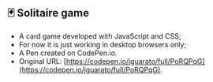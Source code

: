 ## 🃏 Solitaire game

* A card game developed with JavaScript and CSS;
* For now it is just working in desktop browsers only;
* A Pen created on CodePen.io. 
* Original URL: [https://codepen.io/jguarato/full/PoRQPqG](https://codepen.io/jguarato/full/PoRQPqG).
